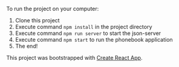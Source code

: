 To run the project on your computer:

1. Clone this project
2. Execute command `npm install` in the project directory
3. Execute command `npm run server` to start the json-server
4. Execute command `npm start` to run the phonebook application
5. The end!

This project was bootstrapped with [Create React App](https://github.com/facebook/create-react-app).
